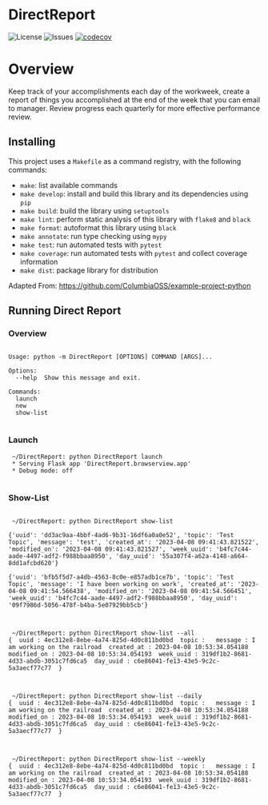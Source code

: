 # DirectReport

![License](https://img.shields.io/github/license/chriswebb09/DirectReport)
![Issues](https://img.shields.io/github/issues/chriswebb09/DirectReport)
[![codecov](https://codecov.io/gh/chriswebb09/DirectReport/branch/main/graph/badge.svg?token=E802G1JVJ5)](https://codecov.io/gh/chriswebb09/DirectReport)

# Overview

Keep track of your accomplishments each day of the workweek, create a report of things you accomplished at the end of the week that you can email to manager.  Review progress each quarterly for more effective performance review.

## Installing

This project uses a `Makefile` as a command registry, with the following commands:
- `make`: list available commands
- `make develop`: install and build this library and its dependencies using `pip`
- `make build`: build the library using `setuptools`
- `make lint`: perform static analysis of this library with `flake8` and `black`
- `make format`: autoformat this library using `black`
- `make annotate`: run type checking using `mypy`
- `make test`: run automated tests with `pytest`
- `make coverage`: run automated tests with `pytest` and collect coverage information
- `make dist`: package library for distribution

Adapted From: https://github.com/ColumbiaOSS/example-project-python

## Running Direct Report

### Overview

```

Usage: python -m DirectReport [OPTIONS] COMMAND [ARGS]...

Options:
  --help  Show this message and exit.

Commands:
  launch
  new
  show-list
  
```

### Launch

```
 ~/DirectReport: python DirectReport launch
 * Serving Flask app 'DirectReport.browserview.app'
 * Debug mode: off
 
```

### Show-List

```

 ~/DirectReport: python DirectReport show-list
 
{'uuid': 'dd3ac9aa-4bbf-4ad6-9b31-16df6a0a0e52', 'topic': 'Test Topic', 'message': 'test', 'created_at': '2023-04-08 09:41:43.821522', 'modified_on': '2023-04-08 09:41:43.821527', 'week_uuid': 'b4fc7c44-aade-4497-adf2-f988bbaa8950', 'day_uuid': '55a307f4-a62a-4148-a664-8dd1afcbd620'}

{'uuid': 'bfb5f5d7-a4db-4563-8c0e-e857adb1ce7b', 'topic': 'Test Topic', 'message': 'I have been working on work', 'created_at': '2023-04-08 09:41:54.566438', 'modified_on': '2023-04-08 09:41:54.566451', 'week_uuid': 'b4fc7c44-aade-4497-adf2-f988bbaa8950', 'day_uuid': '09f7986d-5056-478f-b4ba-5e07929bb5cb'}



 ~/DirectReport: python DirectReport show-list --all
{  uuid : 4ec312e8-8ebe-4a74-825d-4d0c811bd0bd  topic :   message : I am working on the railroad  created_at : 2023-04-08 10:53:34.054188  modified_on : 2023-04-08 10:53:34.054193  week_uuid : 319df1b2-8681-4d33-abdb-3051c7fd6ca5  day_uuid : c6e86041-fe13-43e5-9c2c-5a3aecf77c77  }
 
 
 
 ~/DirectReport: python DirectReport show-list --daily
{  uuid : 4ec312e8-8ebe-4a74-825d-4d0c811bd0bd  topic :   message : I am working on the railroad  created_at : 2023-04-08 10:53:34.054188  modified_on : 2023-04-08 10:53:34.054193  week_uuid : 319df1b2-8681-4d33-abdb-3051c7fd6ca5  day_uuid : c6e86041-fe13-43e5-9c2c-5a3aecf77c77  }



 ~/DirectReport: python DirectReport show-list --weekly
{  uuid : 4ec312e8-8ebe-4a74-825d-4d0c811bd0bd  topic :   message : I am working on the railroad  created_at : 2023-04-08 10:53:34.054188  modified_on : 2023-04-08 10:53:34.054193  week_uuid : 319df1b2-8681-4d33-abdb-3051c7fd6ca5  day_uuid : c6e86041-fe13-43e5-9c2c-5a3aecf77c77  }

```
